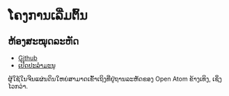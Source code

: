# ໂຄງການເລີ່ມຕົ້ນ

## ຫ້ອງສະໝຸດລະຫັດ

* [Github](https://github.com/3TiSite)
* [ເປີດປະລໍາມະນູ](https://atomgit.com/orgs/3ti)

ຜູ້ໃຊ້ໃນຈີນແຜ່ນດິນໃຫຍ່ສາມາດເຂົ້າເຖິງທີ່ຢູ່ຖານລະຫັດຂອງ Open Atom ຂ້າງເທິງ, ເຊິ່ງໄວກວ່າ.
